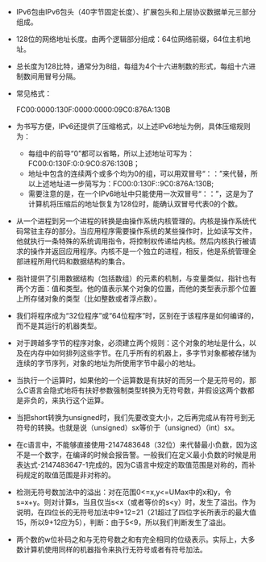 - IPv6包由IPv6包头（40字节固定长度）、扩展包头和上层协议数据单元三部分组成。

- 128位的网络地址长度。由两个逻辑部分组成：64位网络前缀，64位主机地址。

- 总长度为128比特，通常分为8组，每组为4个十六进制数的形式，每组十六进制数间用冒号分隔。

- 常见格式：

  FC00:0000:130F:0000:0000:09C0:876A:130B

- 为书写方便，IPv6还提供了压缩格式，以上述IPv6地址为例，具体压缩规则为：

  - 每组中的前导“0”都可以省略，所以上述地址可写为：FC00:0:130F:0:0:9C0:876:130B；
  - 地址中包含的连续两个或多个均为0的组，可以用双冒号“：：”来代替，所以上述地址进一步简写为：FC00:0:130F::9C0:876A:130B;
  - 需要注意的是，在一个IPv6地址中只能使用一次双冒号“：：”，这是为了计算机将压缩后的地址恢复为128位时，能确认双冒号代表0的个数。

- 从一个进程到另一个进程的转换是由操作系统内核管理的。内核是操作系统代码常驻主存的部分。当应用程序需要操作系统的某些操作时，比如读写文件，他就执行一条特殊的系统调用指令，将控制权传递给内核。然后内核执行被请求的操作并返回应用程序。内核不是一个独立的进程，相反，他是系统管理全部进程所用代码和数据结构的集合。

- 指针提供了引用数据结构（包括数组）的元素的机制，与变量类似，指针也有两个方面：值和类型。他的值表示某个对象的位置，而他的类型表示那个位置上所存储对象的类型（比如整数或者浮点数）。

- 我们将程序成为“32位程序”或“64位程序”时，区别在于该程序是如何编译的，而不是其运行的机器类型。

- 对于跨越多字节的程序对象，必须建立两个规则：这个对象的地址是什么，以及在内存中如何排列这些字节。在几乎所有的机器上，多字节对象都被存储为连续的字节序列，对象的地址为所使用字节中最小的地址。

- 当执行一个运算时，如果他的一个运算数是有扶好的而另一个是无符号的，那么C语言会隐式地将有扶好参数强制类型转换为无符号数，并假设这两个数都是非负的，来执行这个运算。

- 当把short转换为unsigned时，我们先要改变大小，之后再完成从有符号到无符号的转换。也就是说（unsigned）sx等价于（unsigned）（int）sx。

- 在c语言中，不能够直接使用-2147483648（32位）来代替最小负数，因为这不是一个数字，在编译的时候会报告警。一般我们在定义最小负数的时候是用表达式-2147483647-1完成的。因为C语言中规定的取值范围是对称的，而补码规定的取值范围是非对称的。

- 检测无符号数加法中的溢出：对在范围0<=x,y<=UMax中的x和y，令s=x+y。则对计算s，当且仅当s<x（或者等价的s<y）时，发生了溢出。作为说明，在四位长的无符号加法中9+12=21（21超过了四位字长所表示的最大值15，所以9+12应为5），判断：由于5<9，所以我们判断发生了溢出。

- 两个数的w位补码之和与无符号数之和有完全相同的位级表示。实际上，大多数计算机使用同样的机器指令来执行无符号或者有符号加法。